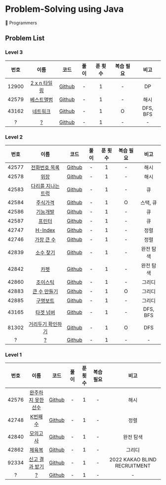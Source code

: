 # Problem-Solving using Java

📝 Programmers

## Problem List

### Level 3

| 번호  |                                   이름                                   |                                                       코드                                                        | 풀이 | 푼 횟수 | 복습 필요 |   비고   |
| :---: | :----------------------------------------------------------------------: | :---------------------------------------------------------------------------------------------------------------: | :--: | :-----: | :-------: | :------: |
| 12900 | [2 x n 타일링](https://programmers.co.kr/learn/courses/30/lessons/12900) | [Github](https://github.com/0xe82de/Problem-Solving/blob/master/Java/programmers/level3/PROGRAMMERS_12900_1.java) |  -   |    1    |     -     |    DP    |
| 42579 |  [베스트앨범](https://programmers.co.kr/learn/courses/30/lessons/42579)  | [Github](https://github.com/0xe82de/Problem-Solving/blob/master/Java/programmers/level3/PROGRAMMERS_42579_1.java) |  -   |    1    |     -     |   해시   |
| 43162 |   [네트워크](https://programmers.co.kr/learn/courses/30/lessons/43162)   | [Github](https://github.com/0xe82de/Problem-Solving/blob/master/Java/programmers/level3/PROGRAMMERS_43162_1.java) |  -   |    1    |     O     | DFS, BFS |
|   ?   |                                  [?](?)                                  |                                                    [Github]()                                                     |  -   |    1    |     -     |    -     |

### Level 2

| 번호  |                                      이름                                      |                                                       코드                                                        | 풀이 | 푼 횟수 | 복습 필요 |   비고    |
| :---: | :----------------------------------------------------------------------------: | :---------------------------------------------------------------------------------------------------------------: | :--: | :-----: | :-------: | :-------: |
| 42577 |   [전화번호 목록](https://programmers.co.kr/learn/courses/30/lessons/42577)    | [Github](https://github.com/0xe82de/Problem-Solving/blob/master/Java/programmers/level2/PROGRAMMERS_42577_1.java) |  -   |    1    |     -     |   해시    |
| 42578 |        [위장](https://programmers.co.kr/learn/courses/30/lessons/42578)        | [Github](https://github.com/0xe82de/Problem-Solving/blob/master/Java/programmers/level2/PROGRAMMERS_42578_1.java) |  -   |    1    |     -     |   해시    |
| 42583 | [다리를 지나는 트럭](https://programmers.co.kr/learn/courses/30/lessons/42583) | [Github](https://github.com/0xe82de/Problem-Solving/blob/master/Java/programmers/level2/PROGRAMMERS_42583_1.java) |  -   |    1    |     -     |    큐     |
| 42584 |      [주식가격](https://programmers.co.kr/learn/courses/30/lessons/42584)      | [Github](https://github.com/0xe82de/Problem-Solving/blob/master/Java/programmers/level2/PROGRAMMERS_42584_1.java) |  -   |    1    |     O     | 스택, 큐  |
| 42586 |      [기능개발](https://programmers.co.kr/learn/courses/30/lessons/42586)      | [Github](https://github.com/0xe82de/Problem-Solving/blob/master/Java/programmers/level2/PROGRAMMERS_42586_1.java) |  -   |    1    |     -     |    큐     |
| 42587 |       [프린터](https://programmers.co.kr/learn/courses/30/lessons/42587)       | [Github](https://github.com/0xe82de/Problem-Solving/blob/master/Java/programmers/level2/PROGRAMMERS_42587_1.java) |  -   |    1    |     -     |    큐     |
| 42747 |      [H-Index](https://programmers.co.kr/learn/courses/30/lessons/42747)       | [Github](https://github.com/0xe82de/Problem-Solving/blob/master/Java/programmers/level2/PROGRAMMERS_42747_1.java) |  -   |    1    |     -     |   정렬    |
| 42746 |     [가장 큰 수](https://programmers.co.kr/learn/courses/30/lessons/42746)     | [Github](https://github.com/0xe82de/Problem-Solving/blob/master/Java/programmers/level2/PROGRAMMERS_42746_1.java) |  -   |    1    |     -     |   정렬    |
| 42839 |     [소수 찾기](https://programmers.co.kr/learn/courses/30/lessons/42839)      | [Github](https://github.com/0xe82de/Problem-Solving/blob/master/Java/programmers/level2/PROGRAMMERS_42839_1.java) |  -   |    1    |     -     | 완전 탐색 |
| 42842 |        [카펫](https://programmers.co.kr/learn/courses/30/lessons/42842)        | [Github](https://github.com/0xe82de/Problem-Solving/blob/master/Java/programmers/level2/PROGRAMMERS_42842_1.java) |  -   |    1    |     -     | 완전 탐색 |
| 42860 |      [조이스틱](https://programmers.co.kr/learn/courses/30/lessons/42860)      | [Github](https://github.com/0xe82de/Problem-Solving/blob/master/Java/programmers/level2/PROGRAMMERS_42860_1.java) |  -   |    1    |     -     |  그리디   |
| 42883 |    [큰 수 만들기](https://programmers.co.kr/learn/courses/30/lessons/42883)    | [Github](https://github.com/0xe82de/Problem-Solving/blob/master/Java/programmers/level2/PROGRAMMERS_42883_1.java) |  -   |    1    |     O     |  그리디   |
| 42885 |      [구명보트](https://programmers.co.kr/learn/courses/30/lessons/42885)      | [Github](https://github.com/0xe82de/Problem-Solving/blob/master/Java/programmers/level2/PROGRAMMERS_42885_1.java) |  -   |    1    |     -     |  그리디   |
| 43165 |     [타겟 넘버](https://programmers.co.kr/learn/courses/30/lessons/43165)      | [Github](https://github.com/0xe82de/Problem-Solving/blob/master/Java/programmers/level2/PROGRAMMERS_43165_1.java) |  -   |    1    |     -     | DFS, BFS  |
| 81302 | [거리두기 확인하기](https://programmers.co.kr/learn/courses/30/lessons/81302)  | [Github](https://github.com/0xe82de/Problem-Solving/blob/master/Java/programmers/level2/PROGRAMMERS_81302_1.java) |  -   |    1    |     O     |    DFS    |
|   ?   |                                     [?](?)                                     |                                                    [Github]()                                                     |  -   |    1    |     -     |     -     |

### Level 1

| 번호  |                                      이름                                      |                                                       코드                                                        | 풀이 | 푼 횟수 | 복습 필요 |             비고             |
| :---: | :----------------------------------------------------------------------------: | :---------------------------------------------------------------------------------------------------------------: | :--: | :-----: | :-------: | :--------------------------: |
| 42576 | [완주하지 못한 선수](https://programmers.co.kr/learn/courses/30/lessons/42576) | [Github](https://github.com/0xe82de/Problem-Solving/blob/master/Java/programmers/level1/PROGRAMMERS_42576_1.java) |  -   |    1    |     -     |             해시             |
| 42748 |      [K번째수](https://programmers.co.kr/learn/courses/30/lessons/42748)       | [Github](https://github.com/0xe82de/Problem-Solving/blob/master/Java/programmers/level1/PROGRAMMERS_42748_1.java) |  -   |    1    |     -     |             정렬             |
| 42840 |      [모의고사](https://programmers.co.kr/learn/courses/30/lessons/42840)      | [Github](https://github.com/0xe82de/Problem-Solving/blob/master/Java/programmers/level1/PROGRAMMERS_42840_1.java) |  -   |    1    |     -     |          완전 탐색           |
| 42862 |       [체육복](https://programmers.co.kr/learn/courses/30/lessons/42862)       | [Github](https://github.com/0xe82de/Problem-Solving/blob/master/Java/programmers/level1/PROGRAMMERS_42862_1.java) |  -   |    1    |     -     |            그리디            |
| 92334 |   [신고 결과 받기](https://programmers.co.kr/learn/courses/30/lessons/92334)   | [Github](https://github.com/0xe82de/Problem-Solving/blob/master/Java/programmers/level1/PROGRAMMERS_92334_1.java) |  -   |    1    |     -     | 2022 KAKAO BLIND RECRUITMENT |
|   ?   |                                     [?](?)                                     |                                                    [Github]()                                                     |  -   |    1    |     -     |              -               |
